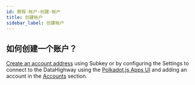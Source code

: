 ```yaml
---
id: 教程-帐户-创建-帐户
title: 创建帐户
sidebar_label: 创建帐户
---
```


## 如何创建一个账户？

<a href="https://wiki.polkadot.network/docs/en/learn-accounts#obtaining-and-managing-an-address" target="_blank" class="pretty-link pretty-link-colored">Create an account address</a> using Subkey or by configuring the Settings to connect to the DataHighway using the <a href="https://polkadot.js.org/apps/#/settings" target="_blank" class="pretty-link pretty-link-colored">Polkadot.js Apps UI</a> and adding an account in the <a href="https://polkadot.js.org/apps/#/accounts" target="_blank" class="pretty-link pretty-link-colored">Accounts</a> section.
